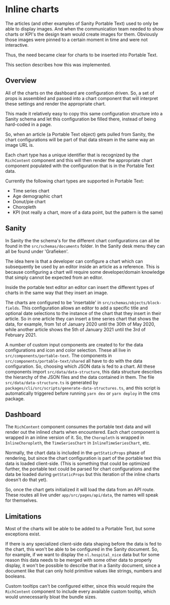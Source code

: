 # Inline charts

The articles (and other examples of Sanity Portable Text) used to only be able to
display images. And when the communication team needed to show charts or KPI's
the design team would create images for them. Obviously those images were pinned
to a certain moment in time and were not interactive.

Thus, the need became clear for charts to be inserted into Portable Text.

This section describes how this was implemented.

## Overview

All of the charts on the dashboard are configuration driven. So, a set of props
is assembled and passed into a chart component that will interpret these settings
and render the appropriate chart.

This made it relatively easy to copy this same configuration structure into a Sanity
schema and let this configuration be filled there, instead of being hard-coded in a page.

So, when an article (a Portable Text object) gets pulled from Sanity, the
chart configurations will be part of that data stream in the same way an image URL is.

Each chart type has a unique identifier that is recognized by the `RichContent` component
and this will then render the appropriate chart component populated with the configuration
that is in the Portable Text data.

Currently the following chart types are supported in Portable Text:

- Time series chart
- Age demographic chart
- Donut/pie chart
- Choropleth
- KPI (not really a chart, more of a data point, but the pattern is the same)

## Sanity

In Sanity the the schema's for the different chart configurations can all be found in the
`src/schemas/documents` folder. In the Sanity desk menu they can all be found under 'Grafieken'.

The idea here is that a developer can configure a chart which can subsequently be used
by an editor inside an article as a reference. This is because configuring a chart will
require some developer/domain knowledge that simply cannot be expected from an editor.

Inside the portable text editor an editor can insert the different types of charts in the same
way that they insert an image.

The charts are configured to be 'insertable' in `src/schemas/objects/block-fields`. This configuration
allows an editor to add a specific title and optional date selections to the instance of the chart
that they insert in their article.
So in one article they can insert a time series chart that shows the data, for example, from 1st of January 2020
until the 30th of May 2020, while another article shows the 5th of January 2021 until the 3rd of February 2021.

A number of custom input components are created to for the data configurations and icon and color selection.
These all live in `src/components/portable-text`. The components in `src/components/portable-text/shared` all
have to do with the data configuration. So, choosing which JSON data is fed to a chart.
All these components import `src/data/data-structure`, this data structure describes the hierarchy of the JSON
files and the data contained in them.
The file `src/data/data-structure.ts` is generated by `packages/cli/src/scripts/generate-data-structures.ts`,
and this script is automatically triggered before running `yarn dev` or `yarn deploy` in the cms package.

## Dashboard

The `RichContent` component consumes the portable text data and will render out the inlined charts
when encountered.
Each chart component is wrapped in an inline version of it. So, the `Choropleth` is wrapped in `InlineChoropleth`,
the `TimeSeriesChart` in `InlineTimeSeriesChart`, etc.

Normally, the chart data is included in the `getStaticProps` phase of rendering, but since the
chart configuration is part of the portable text this data is loaded client-side.
(This is something that could be optimized further, the portable text could be parsed for chart configurations
and the data be loaded during `getStaticProps` but this iteration of the inline charts doesn't do that yet).

So, once the chart gets initialized it will load the data from an API route.
These routes all live under `app/src/pages/api/data`, the names will speak for themselves.

## Limitations

Most of the charts will be able to be added to a Portable Text, but some exceptions exist.

If there is any specialized client-side data shaping before the data is fed to the chart, this won't be able
to be configured in the Sanity document. So, for example, if we want to display the `nl.hospital_nice` data
but for some reason this data needs to be merged with some other data to properly display, it won't be
possible to describe that in a Sanity document, since a document like that can only hold primitive values
like strings, numbers and booleans.

Custom tooltips can't be configured either, since this would require the `RichContent` component to include
every available custom tooltip, which would unnecessarily bloat the bundle sizes.
